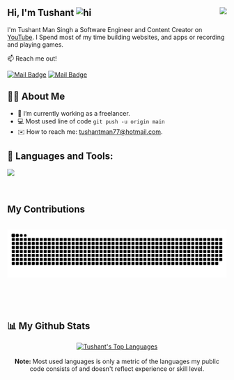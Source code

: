 
## Hi, I'm Tushant <img src="https://user-images.githubusercontent.com/1303154/88677602-1635ba80-d120-11ea-84d8-d263ba5fc3c0.gif" width="28px" alt="hi"> <img align="right" src="https://visitor-badge.laobi.icu/badge?page_id=tushantman.TushantMan" />

I'm Tushant Man Singh a Software Engineer and Content Creator on [YouTube](https://www.youtube.com/c/XRSGamerX). I Spend most of my time building websites, and apps or recording and playing games.

📫 Reach me out!

[![Mail Badge](https://img.shields.io/badge/XRS_Gamer_X-e74c3c?style=flat&labelColor=e74c3c&logo=youtube&logoColor=white)](https://www.youtube.com/c/XRSGamerX)  [![Mail Badge](https://img.shields.io/badge/-@tushant__man-e84393?style=flat&labelColor=e84393&logo=instagram&logoColor=white)](https://instagram.com/tushant_man)

## 🙋‍♂️ About Me

- 🔭 I’m currently working as a freelancer.
- 💻 Most used line of code `git push -u origin main`
- ✉️ How to reach me: <a href="mailto:tushantman77@hotmail.com">tushantman77@hotmail.com.</a>


## 🔨 Languages and Tools:


<p align="left">
<img src="https://skillicons.dev/icons?i=html,css,js,ts,php,react,wordpress,bootstrap,webflow,materialui,nodejs,sequelize,nginx,mysql,postgres,sqlite,firebase,gcp,postman,npm,docker,python,java,dart,c,cpp,cmake,r,md,androidstudio,gradle,vscode,clion,idea,powershell,linux,bash,git,github,netlify,codepen,figma,ai,ps,xd," />
</p>
<br />

<div align="left">
  <h2> My Contributions</h2>
  <br>
  <img alt="snake eating my contributions" src="https://raw.githubusercontent.com/tushantman/TushantMan/output/github-contribution-grid-snake.svg" />
  
  <br/><br/><br/>
</div>


## 📊 My Github Stats

<p align="center">
<a href="https://github.com/TushantMan/github-readme-stats"><img alt="Tushant's Top Languages" src="https://github-readme-stats.vercel.app/api/top-langs/?username=TushantMan&langs_count=8&count_private=true&layout=compact&theme=react&hide_border=true&bg_color=0D1117" width="55%"></a>

<br/>
<br />
<b>Note:</b> Most used languages is only a metric of the languages my public code consists of and doesn't reflect experience or skill level.
</p>
<br />
<br />


